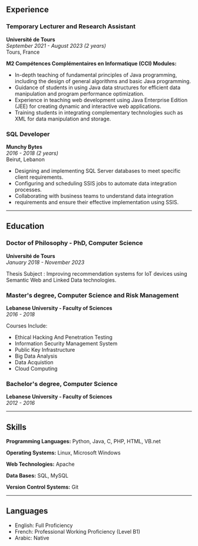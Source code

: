 ## Experience

### Temporary Lecturer and Research Assistant
**Université de Tours**  
*September 2021 - August 2023 (2 years)*  
Tours, France

**M2 Compétences Complémentaires en Informatique (CCI) Modules:**
- In-depth teaching of fundamental principles of Java programming, including the design of general algorithms and basic Java programming.
- Guidance of students in using Java data structures for efficient data manipulation and program performance optimization.
- Experience in teaching web development using Java Enterprise Edition (JEE) for creating dynamic and interactive web applications.
- Training students in integrating complementary technologies such as XML for data manipulation and storage.

### SQL Developer
**Munchy Bytes**  
*2016 - 2018 (2 years)*  
Beirut, Lebanon

- Designing and implementing SQL Server databases to meet specific client requirements.
- Configuring and scheduling SSIS jobs to automate data integration processes.
- Collaborating with business teams to understand data integration
- requirements and ensure their effective implementation using SSIS.

***

## Education

### Doctor of Philosophy - PhD, Computer Science
**Université de Tours**  
*January 2018 - November 2023*

Thesis Subject : Improving recommendation systems for IoT devices using Semantic Web and Linked Data technologies.

### Master's degree, Computer Science and Risk Management
**Lebanese University - Faculty of Sciences**  
*2016 - 2018*

Courses Include:
- Ethical Hacking And Penetration Testing
- Information Security Management System
- Public Key Infrastructure
- Big Data Analysis
- Data Acquistion
- Cloud Computing

### Bachelor's degree, Computer Science
**Lebanese University - Faculty of Sciences**  
*2012 - 2016*

***

## Skills

**Programming Languages:**
Python, Java, C, PHP, HTML, VB.net 

**Operating Systems:**
Linux, Microsoft Windows

**Web Technologies:**
Apache

**Data Bases:**
SQL, MySQL

**Version Control Systems:**
Git

***

## Languages
- English: Full Proficiency
- French: Professional Working Proficiency (Level B1)
- Arabic: Native
